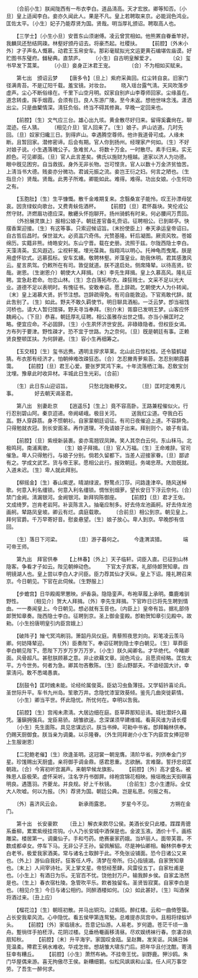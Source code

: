 <!-- { "loadSidebar": true } -->
　　〔合前小生〕朕闻陇西有一布衣李白。道品淸高。天才宏放。卿等知否。〔小旦〕皇上适闻李白。妾亦久闻此人。果是不凡。皇上若聘取来京。必能润色鸿业。匡佐太平。〔小生〕妃子乃能荐贤为国。贤哉。明当厚礼颁诏。聘取高人也。 

　　【三学士】〔小生小旦〕安晋东山须谢傅。凌云曾赏相如。他熊罴自眷垂竿好。我麟凤还愁结网疎。林壑好颁丹诏去。将豪杰起。社稷扶。 
　　【前腔】〔外末小外〕才子声名人慨慕。动君王玉帛安车。那彩毫赋拟光文运更黄石编堪佐庙谟。好贮图书东璧府。雠秘典。直禁庐。 
　　〔小生〕自古明皇解爱才。　　　　〔众〕玺书早发下蒿莱。 
　　〔小旦〕妾身正沐君王宠。　　　　〔合〕不为相如买赋来。 

　　第七出　颁诏云梦 
　　【唐多令】〔旦上〕紫府采眞回。红尘转自哀。旧家门径满靑苔。不是辽阳千载。羞宝镜。对妆台。 
　　晓入瑶台露气淸。天风吹落步虚声。尘心不断俗缘在。千里下山空月明。奴家自别庐山李尊师回家。尘缘虽在。道念转虔。挥手烟霞。会须有日。良人东游广陵。至今未返。想他世味念浅。潇洒出尘。只是曲櫱情深。淸狂负俗。终当不碍其修眞。早晚一定回来也。 

　　【前腔】〔生〕文气应三台。雄心出九垓。黄金散尽好归来。留得奚囊尙在。聊混迹。任人猜。 
　　〔相见介旦〕官人回来了。〔生〕娘子。庐山访道。几时先回。〔旦〕奴家归纔三日。到得庐山。幸遇腾空尊师。他许我道骨可成。人缘未断。且暂回家。潜修密谛。后会有期。官人你到扬州。经理家产何如。〔生〕不好对娘子说。小生遇落魄公子。急难贫人。将数十万金。一时散尽。素手归来。实无颜色。可见卿面。〔旦〕官人此言差矣。佛氏以施财为檀越。道家以济人为功德。眼中旣见困穷。自当救拔。身外无非长物。岂可悭贪。官人以数十万金济贫恤苦。上淸当书大德。贱妾亦分微功。君诚元振之流。妾岂王衍之妇。何言之陋也。〔生指旦介〕贤哉。贤哉。此男子所难。卿能如此。难得。难得。功出女娘。小生何功之有。 

　　【玉胞肚】〔生〕生平慷慨。散千金难期复来。念翳桑宣子能怜。叹王孙漂母犹哀。因贪绿蚁向歌台。又费靑蚨佐酒杯。 
　　【前腔】〔旦〕君怀磊块。笑伦戎公然守财。济燃眉功德应深。散纒头怀抱聊开。扬州骑鹤有时来。何必腰间万贯回。 
　　〔外扮展灵旗上〕报相公娘子。朝廷差官备礼赍诏。征聘相公。已到邮亭。快摆香案迎接。〔生〕有这等事。只索迎候诏旨。〔末扮使臣上〕奉天承运皇帝诏曰。自古哲后昌时。保世滋大。必资嵓穴奇伟。光赞基隆。轩后凝图。厥资风牧。苍姬绵历。实籍非熊。绮皓安刘。东山宁晋。载在史册。流照于兹。尔陇西隐士李白。天藻淸英。玄风遐迈。尘视轩冕。埋光葆眞。指翔鸿以明心。托神龟而曳尾。朕是用虚怀钦式。远慕孤标。安车玄纁。敬聘林壑。斧藻皇业。助我休明。君其感激风云。星言夙驾。仍敕所在有司。敦促就道。朕不遑启处。侧席降辇。以待高贤。钦哉。谢恩。〔生谢恩介〕朝使大人拜揖。〔末〕李先生拜揖。皇上久慕高风。隆礼征聘。宜急赴君命。勿恋山林。〔生〕念白落拓布衣。疎狂贱士。文采不足以光大业。道德不足以表明时。有愧征书。安敢奉诏。愿上辞疏。乞朝使大人为仆转闻。〔末〕皇上渴慕大贤。折节注想。岂辞疏得免。有司自能敦迫。下官焉敢代辞。就此吿别了。〔生〕如此。野夫不敢久羁使节。明日聊具酒船。一泛云梦。卽当祖饯河桥也。请大人暂归馆驿。野夫寻当奉拜。〔别介末〕胥靡已发明王梦。山客应怀魏阙心。〔下旦〕恭喜。朝廷厚礼征聘。相公虽雅存出世之情。亦当小展匡时之略。便宜应命。不必固辞。〔生〕小生夙怀济世安民。非碌碌隐者。但权臣女谒。方布列于要津。野性疎才。恐不宜于世路。为之奈何。〔旦〕旣是朝廷有事。正赖贤良整顿匡扶。为何辞避。〔生〕容小生再细筹之。 

　　【玉交枝】〔生〕玺书远赉。遇明主摉求草莱。北山此日惊松桂。还令猿鹤疑猜。布衣那有经济才。怕朝绅难改疎狂态。〔合〕怎忍撇靑萝紫苔。怎忍别朝霞暮霭。 
　　【前腔】〔旦〕君王心爱。要张罗冥鸿下来。十年流落栖江海。忍敎宝剑沈埋。豫章此时收异材。丰城此日生光彩。〔合前〕 

　　〔生〕此日东山迎诏旨。　　　　只愁北陇勒移文。 
　　〔旦〕匡时定难男儿事。　　　　好去朝天谒圣君。 

　　第八出　别妻赴京 
　　【逍遥乐】〔生上〕竟不容高卧。王路兼程催似火。行行忍别碧山阿。秦京迢递。帝阙嵯峨。极目关河。 
　　送我红尘道。夺我白石嵓。野人穿薜茘。身不惯朝衫。自家蒙朝廷诏征。有司日夜催迫上道。不容辞免。只得勉就衣冠。到长安面圣。再作道理。不免请娘子出来。拜别则个。娘子有请。 

　　【前腔】〔旦〕紫绶新装裹。妾亦鸾翘钗凤亸。笑人其奈白云何。东山秣马。北极鸣珂。南浦离歌。 
　　〔生〕娘子拜揖。〔旦〕官人万福。〔生〕王命难辞。官司催急。卑人只得勉行。与娘子分别。倘若久留都下。当差人迎接家眷。〔旦〕鄙谚有之。学成文武艺。货与帝王家。愿相公此行。报效朝廷。务竭忠荩。大勋旣就。入道未迟。〔生〕卑人就此拜别。 

　　【柳摇金】〔生〕春山紫逻。晴湖绿波。野鹜点汀莎。问路逢津卒。随风送棹歌。何意入利名缰锁。何意入利名缰锁。惆怅别烟萝。望长安日下浮云奈何。〔合〕禁门金阙。淸漏银河。金阙银河。新拜钩陈御座。 
　　【前腔】〔旦〕君才王佐。文成绮罗。岂肯老岩阿。补衮陈言入。抽毫应制多。好去侍龙池画舸。好去侍龙池画舸。辇路凤皇坡。卿云有烂。虞庭载歌。 
　　〔合前旦〕相公到京。朝见皇上。拜何官爵。千万早寄好音。慰妾悬望。〔生〕娘子放心。卑人到京。早晚卽有信回。 

　　〔生〕落日下河梁。　　　　〔旦〕游子暮何之。 
　　今逢渭滨猎。　　　　端可帝王师。 

　　第九出　拜官供奉 
　　【上林春】〔外上〕天子临轩。词臣入直。已征到山林隐客。争看才子如云。陛见朝绅动色。 
　　下官太子宾客。礼部侍郞贺知章。四明镜湖人也。皇上尝以李白人才问臣。臣力荐其仙才天纵。皇上下诏。隆礼聘召来京。今日朝见。下官在此伺候。〔生野服上〕 

　　【步蟾宫】日华殿阁罘罳映。炉香袅。隐隐銮声。布袍草履上承明。麋鹿难驯野性。 
　　〔相见介〕贺大人拜揖。〔外〕李先生拜揖。下官昨日已将先生聘到情由。一一奏闻皇上。今日朝见。想必就有玉音也。〔内臣上〕皇帝有旨。据礼部侍郞贺知章奏。陇西隐士李白。征聘到京。圣上御金銮殿。卽勅贺知章引见殿中。故勑。〔小生扮唐明皇引内臣宫娥上〕 

　　【破阵子】矰弋冥鸿刷羽。箫韶丹凤仪庭。靑藜照夜思刘向。彩笔凌云羡马卿。何妨降辇迎。 
　　〔外〕臣奏陛下。奉诏征聘到隐士李白朝见。〔生〕草莽臣李白朝见陛下。愿陛下万岁万岁万万岁。〔小生〕朕久闻卿名。才华绝代。今睹卿面。风骨超凡。甚慰朕顾慕之意。非止欲藉文章。润色鸿业。且愿资经略。匡佐太平。方今世务。何者为急。卿其勿吝敷陈。〔生〕臣山野鄙夫。不谙经国大计。幸蒙淸问。敢不悉竭愚衷。 

　　【刮鼓令】匡时媿未能。论经纶属俊英。臣幼习虫鱼薄技。又学韬钤喜论兵。圣世际升平。车书九州岛。笙歌万井。念隐忧漆室效葵倾。鉴先几曲突徙薪情。 
　　〔小生〕卿当平世。怀此隐忧。所忧何在。幸明以吿我。 

　　【前腔】〔生〕宫闱未肃淸。大居边细在庭。臣草莽那知忌讳。城社潜奸久藉凭。藩鎭拥强兵。宠臣易骄。胡雏欲逞。念深谋须早建维城。看英风谁为请长缨 
　　〔小生〕先生面陈。具见忠谋远识。朕当书绅。可勑中书省。卽拜翰林供奉。仍赐天厨御食。朕当亲为调羹。以示隆眷。〔外生同拜谢介小生下内臣宫女捧冠带上生服谢恩〕 

　　【二犯鲍老催】〔生〕欣逢圣明。这冠裳一朝宠膺。淸阶华省。列供奉金门岁星。珍馐赐出天厨盛。亲将御手调金鼎。感君恩重。志欲酬。言难罄。誓抒忠谠匡朝政。〔合〕今宵初听宫漏声。来朝早候龙旗影。 
　　【前腔】〔外〕高才盛名。被殊恩人臣极荣。虚怀采听。注名字丹书御屛。绯袍宫锦花相映。掖垣晚出天街暝喜明良。遇簉羽。齐夔龙。并良规。好上千秋镜。 
　　〔合前生〕念小生遭际。全仗大人吹嘘。何以为报。〔外〕荐贤为国。朝廷公典。岂是私恩。何报之有。 

　　〔外〕喜济风云会。　　　　新承雨露恩。 
　　岁星今不见。　　　　方朔在金门。 

　　第十出　长安豪飮 
　　〔丑上〕解衣来飮尽公侯。美酒长安只此楼。蹀蹀靑骢系垂柳。累累紫绶挂帘钩。小人乃长安城中酒保是也。金波玉液。酒价十千。画栋雕梁。楼居第一。调羹仙子。手和芍药。绝赛豪家药娥。当垆丽人。面带芙蓉。不数成都卓女。停车下马。无非公子王孙。留佩解貂。尽是神仙卿相。翰林供奉李太白老爷。极爱我家酒美。常与诸名士取醉于此。不免张设铺面。恐今日诸公又来也。〔外上〕游仙自我好。狂客任人呼。淸梦在帝所。归心指镜湖。自家贺知章也。〔末上〕人间宰诗社。天上掌文星。帝怒经葱肆。风雷役五丁。自家杜甫是也。〔小生上〕有酒日为乐。无官百不忧。饶他封万户。输我醉乡侯。自家孟浩然是也。〔生上〕春衣宿杜陵。急管吹平乐。飮者独留名。圣贤皆寂寞。自家李白是也。〔相见介生〕今日与诸公相约。同醉酒楼如何。〔众〕如此甚好。〔生〕叫酒保将酒过来。〔丑上应〕 

　　【榴花泣】〔生〕朝班初散。并马出铜沟。过紫陌。醉红楼。云和一曲倚箜篌。占长安我辈风流。心中隐忧。看五侯甲第连鸳甃。总难提赤凤宫中。且相将绿蚁垆头。 
　　【前腔】〔外〕家临镜水。吾意记仙游。人易老。岁何遒。苍茫千顷一渔舟。蹔徜徉手拍柸浮。花阴过楼。见垂杨罨画移淸昼。尽欢娱绣袜行春。奈凄凉纨扇知秋。 
　　【前腔】〔末〕升平海宇。家国叹金瓯。呈赵舞。发吴讴。风姨日姊竞温柔。殢君王祸水难收。华戎怎侔。想胡雏大啸东门后。把年华且付沈酣。寄淸狂幸有糟丘。 
　　【前腔】〔小生〕萧然布衲。不挂帝王忧。驯野鹿。狎沙鸥。朱门华屋偶来游。喜无拘傲尽王侯。新糟细篘。似松风飒飒和山溜。任人间万事空劳。了吾生一醉何求。 
